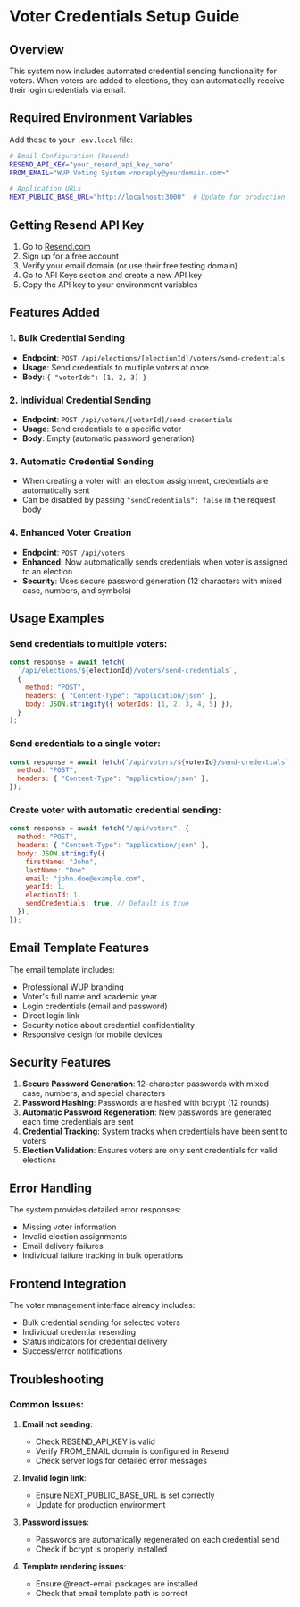 # Voter Credentials Setup Guide

## Overview

This system now includes automated credential sending functionality for voters. When voters are added to elections, they can automatically receive their login credentials via email.

## Required Environment Variables

Add these to your `.env.local` file:

```bash
# Email Configuration (Resend)
RESEND_API_KEY="your_resend_api_key_here"
FROM_EMAIL="WUP Voting System <noreply@yourdomain.com>"

# Application URLs
NEXT_PUBLIC_BASE_URL="http://localhost:3000"  # Update for production
```

## Getting Resend API Key

1. Go to [Resend.com](https://resend.com)
2. Sign up for a free account
3. Verify your email domain (or use their free testing domain)
4. Go to API Keys section and create a new API key
5. Copy the API key to your environment variables

## Features Added

### 1. Bulk Credential Sending

- **Endpoint**: `POST /api/elections/[electionId]/voters/send-credentials`
- **Usage**: Send credentials to multiple voters at once
- **Body**: `{ "voterIds": [1, 2, 3] }`

### 2. Individual Credential Sending

- **Endpoint**: `POST /api/voters/[voterId]/send-credentials`
- **Usage**: Send credentials to a specific voter
- **Body**: Empty (automatic password generation)

### 3. Automatic Credential Sending

- When creating a voter with an election assignment, credentials are automatically sent
- Can be disabled by passing `"sendCredentials": false` in the request body

### 4. Enhanced Voter Creation

- **Endpoint**: `POST /api/voters`
- **Enhanced**: Now automatically sends credentials when voter is assigned to an election
- **Security**: Uses secure password generation (12 characters with mixed case, numbers, and symbols)

## Usage Examples

### Send credentials to multiple voters:

```javascript
const response = await fetch(
  `/api/elections/${electionId}/voters/send-credentials`,
  {
    method: "POST",
    headers: { "Content-Type": "application/json" },
    body: JSON.stringify({ voterIds: [1, 2, 3, 4, 5] }),
  }
);
```

### Send credentials to a single voter:

```javascript
const response = await fetch(`/api/voters/${voterId}/send-credentials`, {
  method: "POST",
  headers: { "Content-Type": "application/json" },
});
```

### Create voter with automatic credential sending:

```javascript
const response = await fetch("/api/voters", {
  method: "POST",
  headers: { "Content-Type": "application/json" },
  body: JSON.stringify({
    firstName: "John",
    lastName: "Doe",
    email: "john.doe@example.com",
    yearId: 1,
    electionId: 1,
    sendCredentials: true, // Default is true
  }),
});
```

## Email Template Features

The email template includes:

- Professional WUP branding
- Voter's full name and academic year
- Login credentials (email and password)
- Direct login link
- Security notice about credential confidentiality
- Responsive design for mobile devices

## Security Features

1. **Secure Password Generation**: 12-character passwords with mixed case, numbers, and special characters
2. **Password Hashing**: Passwords are hashed with bcrypt (12 rounds)
3. **Automatic Password Regeneration**: New passwords are generated each time credentials are sent
4. **Credential Tracking**: System tracks when credentials have been sent to voters
5. **Election Validation**: Ensures voters are only sent credentials for valid elections

## Error Handling

The system provides detailed error responses:

- Missing voter information
- Invalid election assignments
- Email delivery failures
- Individual failure tracking in bulk operations

## Frontend Integration

The voter management interface already includes:

- Bulk credential sending for selected voters
- Individual credential resending
- Status indicators for credential delivery
- Success/error notifications

## Troubleshooting

### Common Issues:

1. **Email not sending**:

   - Check RESEND_API_KEY is valid
   - Verify FROM_EMAIL domain is configured in Resend
   - Check server logs for detailed error messages

2. **Invalid login link**:

   - Ensure NEXT_PUBLIC_BASE_URL is set correctly
   - Update for production environment

3. **Password issues**:

   - Passwords are automatically regenerated on each credential send
   - Check if bcrypt is properly installed

4. **Template rendering issues**:
   - Ensure @react-email packages are installed
   - Check that email template path is correct
